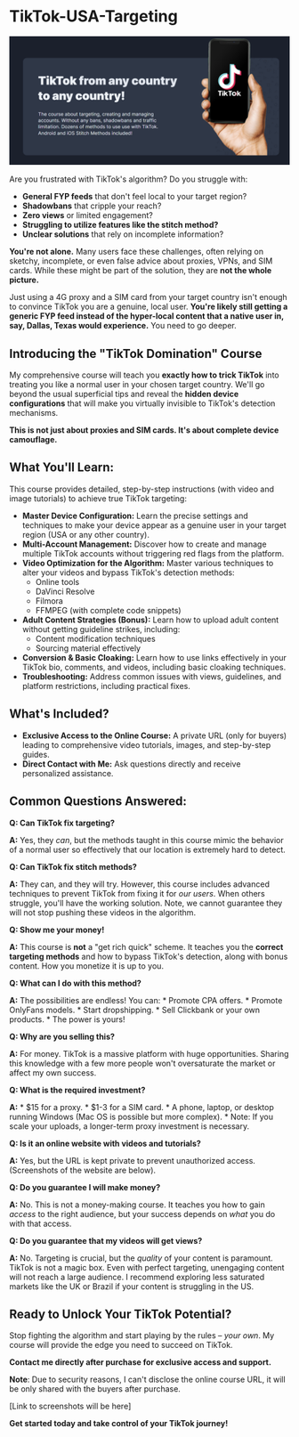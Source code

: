 # TikTok-USA-Targeting
![My Image](tikt.webp)

Are you frustrated with TikTok's algorithm? Do you struggle with:

* **General FYP feeds** that don't feel local to your target region?
* **Shadowbans** that cripple your reach?
* **Zero views** or limited engagement?
* **Struggling to utilize features like the stitch method?**
* **Unclear solutions** that rely on incomplete information?

**You're not alone.** Many users face these challenges, often relying on sketchy, incomplete, or even false advice about proxies, VPNs, and SIM cards. While these might be part of the solution, they are **not the whole picture.**  

Just using a 4G proxy and a SIM card from your target country isn't enough to convince TikTok you are a genuine, local user. **You're likely still getting a generic FYP feed instead of the hyper-local content that a native user in, say, Dallas, Texas would experience.** You need to go deeper.

## Introducing the "TikTok Domination" Course

My comprehensive course will teach you **exactly how to trick TikTok** into treating you like a normal user in your chosen target country.  We'll go beyond the usual superficial tips and reveal the **hidden device configurations** that will make you virtually invisible to TikTok's detection mechanisms.

**This is not just about proxies and SIM cards. It's about complete device camouflage.**

## What You'll Learn:

This course provides detailed, step-by-step instructions (with video and image tutorials) to achieve true TikTok targeting:

*   **Master Device Configuration:** Learn the precise settings and techniques to make your device appear as a genuine user in your target region (USA or any other country).
*   **Multi-Account Management:** Discover how to create and manage multiple TikTok accounts without triggering red flags from the platform.
*   **Video Optimization for the Algorithm:** Master various techniques to alter your videos and bypass TikTok's detection methods:
    *   Online tools
    *   DaVinci Resolve
    *   Filmora
    *   FFMPEG (with complete code snippets)
*   **Adult Content Strategies (Bonus):** Learn how to upload adult content without getting guideline strikes, including:
    *   Content modification techniques
    *   Sourcing material effectively
*   **Conversion & Basic Cloaking:** Learn how to use links effectively in your TikTok bio, comments, and videos, including basic cloaking techniques.
*   **Troubleshooting:** Address common issues with views, guidelines, and platform restrictions, including practical fixes.

## What's Included?

*   **Exclusive Access to the Online Course:** A private URL (only for buyers) leading to comprehensive video tutorials, images, and step-by-step guides.
*   **Direct Contact with Me:**  Ask questions directly and receive personalized assistance.

## Common Questions Answered:

**Q: Can TikTok fix targeting?**

**A:** Yes, they *can*, but the methods taught in this course mimic the behavior of a normal user so effectively that our location is extremely hard to detect.

**Q: Can TikTok fix stitch methods?**

**A:** They can, and they will try. However, this course includes advanced techniques to prevent TikTok from fixing it for *our users*. When others struggle, you'll have the working solution. Note, we cannot guarantee they will not stop pushing these videos in the algorithm.

**Q: Show me your money!**

**A:** This course is **not** a "get rich quick" scheme. It teaches you the **correct targeting methods** and how to bypass TikTok's detection, along with bonus content. How you monetize it is up to you.

**Q: What can I do with this method?**

**A:** The possibilities are endless! You can:
    *   Promote CPA offers.
    *   Promote OnlyFans models.
    *   Start dropshipping.
    *   Sell Clickbank or your own products.
    *   The power is yours!

**Q: Why are you selling this?**

**A:** For money. TikTok is a massive platform with huge opportunities. Sharing this knowledge with a few more people won't oversaturate the market or affect my own success.

**Q: What is the required investment?**

**A:**
    *   \$15 for a proxy.
    *   \$1-3 for a SIM card.
    *   A phone, laptop, or desktop running Windows (Mac OS is possible but more complex).
    *   Note: If you scale your uploads, a longer-term proxy investment is necessary.

**Q: Is it an online website with videos and tutorials?**

**A:** Yes, but the URL is kept private to prevent unauthorized access. (Screenshots of the website are below).

**Q: Do you guarantee I will make money?**

**A:** No. This is not a money-making course. It teaches you how to gain *access* to the right audience, but your success depends on *what* you do with that access.

**Q: Do you guarantee that my videos will get views?**

**A:** No.  Targeting is crucial, but the *quality* of your content is paramount. TikTok is not a magic box. Even with perfect targeting, unengaging content will not reach a large audience. I recommend exploring less saturated markets like the UK or Brazil if your content is struggling in the US.

## Ready to Unlock Your TikTok Potential?

Stop fighting the algorithm and start playing by the rules – *your own*.  My course will provide the edge you need to succeed on TikTok.

**Contact me directly after purchase for exclusive access and support.**

**Note**: Due to security reasons, I can't disclose the online course URL, it will be only shared with the buyers after purchase. 

<!-- Add here screenshots -->
[Link to screenshots will be here]

**Get started today and take control of your TikTok journey!**
